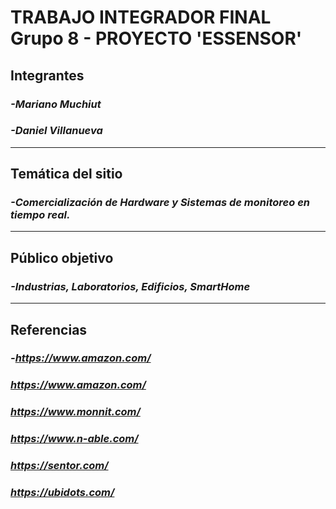 # **TRABAJO INTEGRADOR FINAL Grupo 8 - PROYECTO 'ESSENSOR'**

## __Integrantes__
### _-Mariano Muchiut_
### _-Daniel Villanueva_
---  
## __Temática del sitio__
### _-Comercialización de Hardware y Sistemas de monitoreo en tiempo real._
---
## __Público objetivo__
### _-Industrias, Laboratorios, Edificios, SmartHome_
---
## __Referencias__
### _-https://www.amazon.com/_
### _https://www.amazon.com/_
### _https://www.monnit.com/_
### _https://www.n-able.com/_
### _https://sentor.com/_
### _https://ubidots.com/_
